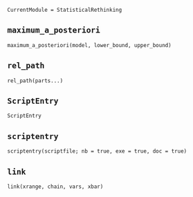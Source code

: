 ```@meta
CurrentModule = StatisticalRethinking
```

## `maximum_a_posteriori`
```@docs
maximum_a_posteriori(model, lower_bound, upper_bound)
```

## `rel_path`
```@docs
rel_path(parts...)
```

## `ScriptEntry`
```@docs
ScriptEntry
```

## `scriptentry`
```@docs
scriptentry(scriptfile; nb = true, exe = true, doc = true)
```

## `link`
```@docs
link(xrange, chain, vars, xbar) 
```